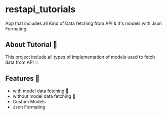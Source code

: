 # restapi_tutorials

App that includes all Kind of Data fetching from API & it's models with Json Formating 

## About Tutorial 🤩   

This project include all types of implementation of models used to fetch data from API 💥

## Features 🤳    

- with model data fetching 🤖
- without model data fetching 👑  
- Custom Models
- Json Formating
